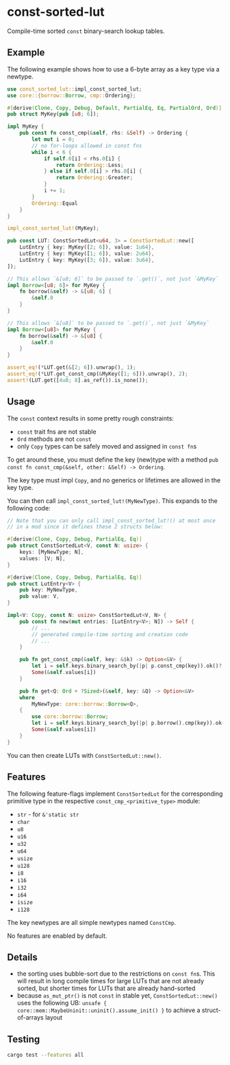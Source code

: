 # const-sorted-lut

Compile-time sorted `const` binary-search lookup tables.

## Example

The following example shows how to use a 6-byte array as a key type via a newtype.

```rust
use const_sorted_lut::impl_const_sorted_lut;
use core::{borrow::Borrow, cmp::Ordering};

#[derive(Clone, Copy, Debug, Default, PartialEq, Eq, PartialOrd, Ord)]
pub struct MyKey(pub [u8; 6]);

impl MyKey {
    pub const fn const_cmp(&self, rhs: &Self) -> Ordering {
        let mut i = 0;
        // no for-loops allowed in const fns
        while i < 6 {
            if self.0[i] < rhs.0[i] {
                return Ordering::Less;
            } else if self.0[i] > rhs.0[i] {
                return Ordering::Greater;
            }
            i += 1;
        }
        Ordering::Equal
    }
}

impl_const_sorted_lut!(MyKey);

pub const LUT: ConstSortedLut<u64, 3> = ConstSortedLut::new([
    LutEntry { key: MyKey([2; 6]), value: 1u64},
    LutEntry { key: MyKey([1; 6]), value: 2u64},
    LutEntry { key: MyKey([3; 6]), value: 3u64},
]);

// This allows `&[u8; 6]` to be passed to `.get()`, not just `&MyKey`
impl Borrow<[u8; 6]> for MyKey {
    fn borrow(&self) -> &[u8; 6] {
        &self.0
    }
}

// This allows `&[u8]` to be passed to `.get()`, not just `&MyKey`
impl Borrow<[u8]> for MyKey {
    fn borrow(&self) -> &[u8] {
        &self.0
    }
}

assert_eq!(*LUT.get(&[2; 6]).unwrap(), 1);
assert_eq!(*LUT.get_const_cmp(&MyKey([1; 6])).unwrap(), 2);
assert!(LUT.get([4u8; 8].as_ref()).is_none());
```

## Usage

The `const` context results in some pretty rough constraints:

- `const` trait fns are not stable
- `Ord` methods are not `const`
- only `Copy` types can be safely moved and assigned in `const fn`s

To get around these, you must define the key (new)type with a method `pub const fn const_cmp(&self, other: &Self) -> Ordering`.

The key type must impl `Copy`, and no generics or lifetimes are allowed in the key type.

You can then call `impl_const_sorted_lut!(MyNewType)`. This expands to the following code:

```rust ignore
// Note that you can only call impl_const_sorted_lut!() at most once
// in a mod since it defines these 2 structs below:

#[derive(Clone, Copy, Debug, PartialEq, Eq)]
pub struct ConstSortedLut<V, const N: usize> {
    keys: [MyNewType; N],
    values: [V; N],
}

#[derive(Clone, Copy, Debug, PartialEq, Eq)]
pub struct LutEntry<V> {
    pub key: MyNewType,
    pub value: V,
}

impl<V: Copy, const N: usize> ConstSortedLut<V, N> {
    pub const fn new(mut entries: [LutEntry<V>; N]) -> Self {
        // ...
        // generated compile-time sorting and creation code
        // ...
    }

    pub fn get_const_cmp(&self, key: &$k) -> Option<&V> {
        let i = self.keys.binary_search_by(|p| p.const_cmp(key)).ok()?;
        Some(&self.values[i])
    }

    pub fn get<Q: Ord + ?Sized>(&self, key: &Q) -> Option<&V>
    where
        MyNewType: core::borrow::Borrow<Q>,
    {
        use core::borrow::Borrow;
        let i = self.keys.binary_search_by(|p| p.borrow().cmp(key)).ok()?;
        Some(&self.values[i])
    }
}
```

You can then create LUTs with `ConstSortedLut::new()`.

## Features

The following feature-flags implement `ConstSortedLut` for the corresponding primitive type in the respective `const_cmp_<primitive_type>` module:

- `str` - for `&'static str`
- `char`
- `u8`
- `u16`
- `u32`
- `u64`
- `usize`
- `u128`
- `i8`
- `i16`
- `i32`
- `i64`
- `isize`
- `i128`

The key newtypes are all simple newtypes named `ConstCmp`.

No features are enabled by default.

## Details

- the sorting uses bubble-sort due to the restrictions on `const fn`s. This will result in long compile times for large LUTs that are not already sorted, but shorter times for LUTs that are already hand-sorted
- because `as_mut_ptr()` is not `const` in stable yet, `ConstSortedLut::new()` uses the following UB: `unsafe { core::mem::MaybeUninit::uninit().assume_init() }` to achieve a struct-of-arrays layout

## Testing

```sh
cargo test --features all
```

